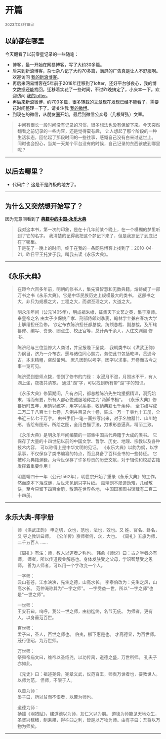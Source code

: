<style>
    .date {
        font-size: 12px; color: #606060;
    }
</style>

# 开篇
<div class="date">2023年03月18日</div>


## 以前都在哪里

今天翻看了以前零星记录的一些随笔：
- 博客，最一开始在网易博客，写了大约30多篇。
- 后来到新浪博客，杂七杂八记了大约70多篇，满屏的广告真是让人不舒服啊。欢迎访问 [我的新浪博客](http://blog.sina.com.cn/u/1629879901)。
- 再后来网易博客在5年前于2018年迁移到了lofter，还好平台够良心，我的博文数据还能找回，迁移着实花了一些时间，不过昨晚搞定了，小庆幸一下。欢迎访问 [我的lofter](https://renjj.lofter.com/)。
- 再后来新浪微博，约700多篇，很多转载的文章现在发现已经不能看了，需要花时间整理一下了。请关注我 [我的微博](https://weibo.com/u/1629879901)。
- 到现在的微信，从朋友圈开始，最后到微信公众号（几根琴弦）文章。


>   中间有很长一段时间没有记录的习惯，很多想法也没有保留下来。今天突然翻看之前记录的一些内容，还是觉得蛮有趣，
    让人想起了那个阶段的一种生活状态，回忆起了那段时间的一些往事，感慨自己没有白来过这世上。
    同时也会担心，当某一天某个平台没有的时候，自己记录的东西该放到哪里呢？

***

## 以后去哪里？
- 代码库？
这是不是终极的地方了。  

***  




## 为什么又突然想开始写了？

因为无意间看到了 **[典籍中的中国-永乐大典](https://v.youku.com/v_show/id_XNTkxNTU4ODQ0MA==.html?showid=bbaf731e4717460da32e)**

>   我对这本书，第一次的印象，是在十几年前某个晚上，在一个模糊的梦里听到了它的名字。
    我清楚的记得我把这个梦记下来了，但是我忘记了到底记在了哪里。  
    于是花了一晚上的时间，终于在我的一条网易博客上找到了：2010-04-21，昨日平王托梦于我，叫我去读《永乐大典》。
    
***

## 《永乐大典》
>   在距今六百多年前，明朝的修书人，集先贤智慧和无数典籍，熔铸成了一部万书之书《永乐大典》。它是中华民族历史上规模最大的类书。
>   这部书之大，非只为规模之大，工程之大，而谓至理之大，大道之大。   
>   
>   明永乐年间（公元1405年），明成祖朱棣，征集天下文艺之英，集于京师。
>   奉皇帝之名 由太子少保姚广孝、刑部侍郎刘季篪，翰林学士兼右春坊大学士解缙担任监修，
    钦定布衣陈济担任都总裁，统领总裁、副总裁，及所辖纂修、编写、誊录、圈点生、校正官等，总计两千余人，入住文渊阁 修书。
>
>   陈济经与三位监修大人商讨，并呈报陛下圣裁，
    我朝类书以《洪武正韵》为纲目，济乃一介布衣，愿与诸位同心勉力，务使此书包括乾坤，贯通今古，本末精粗，粲然备列。
    庶几因韵以考字，因字以求事，开卷而古今之事一览可见。
>   
>   陈济受到恩师点拨，悟到了修书的门径：
    水浸月不湿，月照水不干，有人湖上坐，夜夜共清寒。
    通过"湖"字，可以找到所有带"湖"字的知识。
>
>   《永乐大典》修纂期间，凡有咨问，都总裁陈济先生均援据精详，洞究始末，博而有要，所有人都心悦诚服地称之为"两脚书橱"。
>   《永乐大典》修纂历时五年，用韵以统字，用字以系事，收纳典籍七千余种，
    全书缮写成二万二千八百七十七卷，凡例并目录六十卷，装成一万一千零九十五册，全书近三亿七千万字。
    由书手们一笔一画抄写出来，对于名物器什、山川地形，皆绘有图形，所绘之图，全用白描手法，力求形态逼真，精丽工致。
>
>   《永乐大典》是明永乐年间编纂的一部集中国古代典籍于大成的类书。 
    它保存了大量的十四世纪以前的中国文学、哲学、历史、地理、宗教以及各种技术内容，
    可以称得上是中华文明的见证。
    《永乐大典》以韵为纲，以字系事，不仅保存了类书编纂的特点，而且具备了百科全书的一些特征。
    它被称为典籍渊䉤，为今世保存了许多珍贵的历史文献，对于辑佚和校勘古籍发挥着重要作用！
>    
>   明嘉靖四十一年（公元1562年），明世宗开始了重录《永乐大典》的工作。
    然而原本下落成谜，后世未见到只字片纸。
    嘉靖副本屡遭劫难，几经散佚，至今只留下四百余册，散落在世界各地，
    中国国家图书馆藏有二百二十四册。

***    



## 永乐大典-师字册
>   师 《洪武正韵》
    申之切，众也，范也，法也，效也。又 姓、官名、卦名，又 导之教训曰师。 《公羊传》京师者何，众，大也。
    《周礼》五旅为师，二千五百人 ......
>
>   《周礼》有注：师，教人以道者之称也。
>   韩愈《师说》曰：古之学者必有师。
    师者，所以传道授业解惑也。身体发肤受之父母，学识智慧受之恩师。
    善为人师者，可以用一个字改变一个人。
>
>   一字师：</br>
>   云山苍苍，江水泱泱，先生之德，山高水长。
    李泰伯改为：先生之风，山高水长。
    范仲淹称其为"一字之师"。
    一字受益一世，所以"一字之师"也是"一世之师"。
>
>   一世师：</br>
>   王安石曰，呜呼，我公一世之师，由初迄终，名节无疵。
    为师者，更有人，以身垂范百世。
>    
>   百世师：</br>
    孟子曰，圣人，百世之师也。
    伯夷，柳下惠是也。
    才高德显，为百世师。
    茂行德昭，为万世师。
>
>   万世师：</br>
    祭舜帝庙文曰，维帝以圣绍尧，以功传禹，道德之盛，万世所师。
    孔夫子亦如此。
>
>   《元史》曰：祖述尧舜，宪章文武，仪范百王，师表万世者也，要教世人，以师为范。
    但师，不限于人。
>
>   以苦为师：</br>
    晏子曰，所以贫而不恨者，以苦为师也。
>
>   道德为师：</br>
    扬雄《羽猎赋》，建道德以为师，友仁义以为朋。
    道德为师能见天地众生，圣贤兴稼穑，制耒耜，得杵臼之利，皆是以万物为师。由有子曰：吾将以万物为师矣。
***

